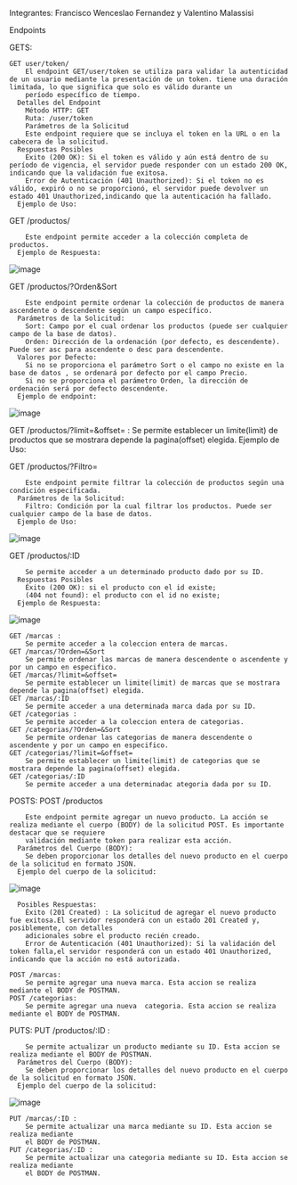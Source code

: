 Integrantes:
    Francisco Wenceslao Fernandez y
    Valentino Malassisi

Endpoints
 
  GETS:
    
    GET user/token/
        El endpoint GET/user/token se utiliza para validar la autenticidad de un usuario mediante la presentación de un token. tiene una duración limitada, lo que significa que solo es válido durante un 
        período específico de tiempo.
      Detalles del Endpoint
        Método HTTP: GET
        Ruta: /user/token
        Parámetros de la Solicitud
        Este endpoint requiere que se incluya el token en la URL o en la cabecera de la solicitud.
      Respuestas Posibles
        Éxito (200 OK): Si el token es válido y aún está dentro de su período de vigencia, el servidor puede responder con un estado 200 OK, indicando que la validación fue exitosa.
        Error de Autenticación (401 Unauthorized): Si el token no es válido, expiró o no se proporcionó, el servidor puede devolver un estado 401 Unauthorized,indicando que la autenticación ha fallado.
      Ejemplo de Uso:
   
  GET /productos/ 
        
        Este endpoint permite acceder a la colección completa de productos.
      Ejemplo de Respuesta:
![image](https://github.com/FranWFernandez/TPWeb_2_Entrega_3/assets/145360524/6e7bd45f-94af-4349-9ad5-c96c506ce573)
    
  GET /productos/?Orden&Sort
        
        Este endpoint permite ordenar la colección de productos de manera ascendente o descendente según un campo específico.
      Parámetros de la Solicitud:
        Sort: Campo por el cual ordenar los productos (puede ser cualquier campo de la base de datos).
        Orden: Dirección de la ordenación (por defecto, es descendente). Puede ser asc para ascendente o desc para descendente.
      Valores por Defecto:
        Si no se proporciona el parámetro Sort o el campo no existe en la base de datos , se ordenará por defecto por el campo Precio.
        Si no se proporciona el parámetro Orden, la dirección de ordenación será por defecto descendente.
      Ejemplo de endpoint:
![image](https://github.com/FranWFernandez/TPWeb_2_Entrega_3/assets/145360524/3621b85b-91a5-4587-9b29-0eba63ae295b)
    
  GET /productos/?limit=&offset= :
        Se permite establecer un limite(limit) de productos que se mostrara depende la pagina(offset) elegida.
      Ejemplo de Uso:
    
  GET /productos/?Filtro=
        
        Este endpoint permite filtrar la colección de productos según una condición especificada.
      Parámetros de la Solicitud:
        Filtro:	Condición por la cual filtrar los productos. Puede ser cualquier campo de la base de datos.
      Ejemplo de Uso:
![image](https://github.com/FranWFernandez/TPWeb_2_Entrega_3/assets/145360524/99f413d3-ec90-4e51-9604-a84a93f2ef65)
    
  GET /productos/:ID
        
        Se permite acceder a un determinado producto dado por su ID.
      Respuestas Posibles
        Éxito (200 OK): si el producto con el id existe;
        (404 not found): el producto con el id no existe;
      Ejemplo de Respuesta:
![image](https://github.com/FranWFernandez/TPWeb_2_Entrega_3/assets/145360524/473ea4a2-0a82-4669-b338-fc561a5a1cfa)
    
    GET /marcas :
        Se permite acceder a la coleccion entera de marcas.
    GET /marcas/?Orden=&Sort
        Se permite ordenar las marcas de manera descendente o ascendente y por un campo en especifico.
    GET /marcas/?limit=&offset=
        Se permite establecer un limite(limit) de marcas que se mostrara depende la pagina(offset) elegida.
    GET /marcas/:ID
        Se permite acceder a una determinada marca dada por su ID.
    GET /categorias :
        Se permite acceder a la coleccion entera de categorias.
    GET /categorias/?Orden=&Sort
        Se permite ordenar las categorias de manera descendente o ascendente y por un campo en especifico.
    GET /categorias/?limit=&offset=
        Se permite establecer un limite(limit) de categorias que se mostrara depende la pagina(offset) elegida.
    GET /categorias/:ID
        Se permite acceder a una determinadac ategoria dada por su ID.

  POSTS:
    POST /productos
        
        Este endpoint permite agregar un nuevo producto. La acción se realiza mediante el cuerpo (BODY) de la solicitud POST. Es importante destacar que se requiere
        validación mediante token para realizar esta acción.
      Parámetros del Cuerpo (BODY):
        Se deben proporcionar los detalles del nuevo producto en el cuerpo de la solicitud en formato JSON.
      Ejemplo del cuerpo de la solicitud:
![image](https://github.com/FranWFernandez/TPWeb_2_Entrega_3/assets/145360524/325be362-c224-4775-8f78-33eea58c6467)
      
      Posibles Respuestas:
        Éxito (201 Created) : La solicitud de agregar el nuevo producto fue exitosa.El servidor responderá con un estado 201 Created y, posiblemente, con detalles
        adicionales sobre el producto recién creado.
        Error de Autenticación (401 Unauthorized): Si la validación del token falla,el servidor responderá con un estado 401 Unauthorized, indicando que la acción no está autorizada.
    
    POST /marcas:
        Se permite agregar una nueva marca. Esta accion se realiza mediante el BODY de POSTMAN.
    POST /categorias:
        Se permite agregar una nueva  categoria. Esta accion se realiza mediante el BODY de POSTMAN.

  PUTS:
    PUT /productos/:ID :
       
        Se permite actualizar un producto mediante su ID. Esta accion se realiza mediante el BODY de POSTMAN.
      Parámetros del Cuerpo (BODY):
        Se deben proporcionar los detalles del nuevo producto en el cuerpo de la solicitud en formato JSON.
      Ejemplo del cuerpo de la solicitud:
  ![image](https://github.com/FranWFernandez/TPWeb_2_Entrega_3/assets/145360524/cb2664f8-25f8-49e4-a0d9-74624bbe3ba4)
    
    PUT /marcas/:ID :
        Se permite actualizar una marca mediante su ID. Esta accion se realiza mediante 
        el BODY de POSTMAN.
    PUT /categorias/:ID :
        Se permite actualizar una categoria mediante su ID. Esta accion se realiza mediante 
        el BODY de POSTMAN.
